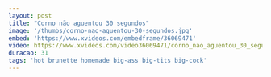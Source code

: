 ```yaml
---
layout: post
title: "Corno não aguentou 30 segundos"
image: '/thumbs/corno-nao-aguentou-30-segundos.jpg'
embed: 'https://www.xvideos.com/embedframe/36069471'
video: https://www.xvideos.com/video36069471/corno_nao_aguentou_30_segundos
duracao: 31
tags: 'hot brunette homemade big-ass big-tits big-cock'
---
```


